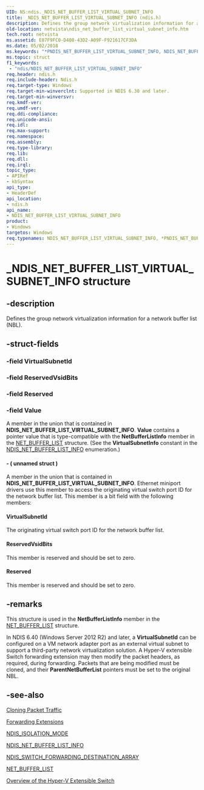 ```yaml
---
UID: NS:ndis._NDIS_NET_BUFFER_LIST_VIRTUAL_SUBNET_INFO
title: _NDIS_NET_BUFFER_LIST_VIRTUAL_SUBNET_INFO (ndis.h)
description: Defines the group network virtualization information for a network buffer list (NBL).
old-location: netvista\ndis_net_buffer_list_virtual_subnet_info.htm
tech.root: netvista
ms.assetid: E87F9FC0-D408-43D2-A09F-F921617CF3DA
ms.date: 05/02/2018
ms.keywords: "*PNDIS_NET_BUFFER_LIST_VIRTUAL_SUBNET_INFO, NDIS_NET_BUFFER_LIST_VIRTUAL_SUBNET_INFO, NDIS_NET_BUFFER_LIST_VIRTUAL_SUBNET_INFO structure [Network Drivers Starting with Windows Vista], PNDIS_NET_BUFFER_LIST_VIRTUAL_SUBNET_INFO, PNDIS_NET_BUFFER_LIST_VIRTUAL_SUBNET_INFO structure pointer [Network Drivers Starting with Windows Vista], _NDIS_NET_BUFFER_LIST_VIRTUAL_SUBNET_INFO, ndis/NDIS_NET_BUFFER_LIST_VIRTUAL_SUBNET_INFO, ndis/PNDIS_NET_BUFFER_LIST_VIRTUAL_SUBNET_INFO, netvista.ndis_net_buffer_list_virtual_subnet_info"
ms.topic: struct
f1_keywords:
 - "ndis/NDIS_NET_BUFFER_LIST_VIRTUAL_SUBNET_INFO"
req.header: ndis.h
req.include-header: Ndis.h
req.target-type: Windows
req.target-min-winverclnt: Supported in NDIS 6.30 and later.
req.target-min-winversvr: 
req.kmdf-ver: 
req.umdf-ver: 
req.ddi-compliance: 
req.unicode-ansi: 
req.idl: 
req.max-support: 
req.namespace: 
req.assembly: 
req.type-library: 
req.lib: 
req.dll: 
req.irql: 
topic_type:
- APIRef
- kbSyntax
api_type:
- HeaderDef
api_location:
- ndis.h
api_name:
- NDIS_NET_BUFFER_LIST_VIRTUAL_SUBNET_INFO
product:
- Windows
targetos: Windows
req.typenames: NDIS_NET_BUFFER_LIST_VIRTUAL_SUBNET_INFO, *PNDIS_NET_BUFFER_LIST_VIRTUAL_SUBNET_INFO
---
```


# _NDIS_NET_BUFFER_LIST_VIRTUAL_SUBNET_INFO structure


## -description


Defines the group network virtualization information for a network buffer list (NBL).


## -struct-fields




### -field VirtualSubnetId

 


### -field ReservedVsidBits

 


### -field Reserved

 


### -field Value

A member in the union that is contained in <b>NDIS_NET_BUFFER_LIST_VIRTUAL_SUBNET_INFO</b>. 
      <b>Value</b> contains a pointer value that is type-compatible with the 
      <b>NetBufferListInfo</b> member in the 
      <a href="https://docs.microsoft.com/windows-hardware/drivers/ddi/ndis/ns-ndis-_net_buffer_list">NET_BUFFER_LIST</a> structure. (See the <b>VirtualSubnetInfo</b> constant in the <a href="https://docs.microsoft.com/windows-hardware/drivers/ddi/ndis/ne-ndis-_ndis_net_buffer_list_info">NDIS_NET_BUFFER_LIST_INFO</a> enumeration.)


#### - ( unnamed struct )

A member in the union that is contained in <b>NDIS_NET_BUFFER_LIST_VIRTUAL_SUBNET_INFO</b>. Ethernet
      miniport drivers use 
      this member to access the originating virtual switch port ID for the network buffer list. 
      This member is a bit field with the following members:



#### VirtualSubnetId

The originating virtual switch port ID for the network buffer list.



#### ReservedVsidBits

This member is reserved and should be set to zero.



#### Reserved

This member is reserved and should be set to zero.


## -remarks



This structure is used in the <b>NetBufferListInfo</b> member in the <a href="https://docs.microsoft.com/windows-hardware/drivers/ddi/ndis/ns-ndis-_net_buffer_list">NET_BUFFER_LIST</a> structure.

In NDIS 6.40 (Windows Server 2012 R2) and later, a <b>VirtualSubnetId</b> can be configured on a VM network adapter port as an external virtual subnet to support a third-party network virtualization solution. A Hyper-V extensible Switch forwarding extension may then modify the packet headers, as required, during forwarding. Packets that are being modified must be cloned, and their <b>ParentNetBufferList</b> pointers must be set to the original NBL.




## -see-also




<a href="https://docs.microsoft.com/windows-hardware/drivers/network/cloning-or-duplicating-packet-traffic">Cloning Packet Traffic</a>



<a href="https://docs.microsoft.com/windows-hardware/drivers/network/forwarding-extensions">Forwarding Extensions</a>



<a href="https://docs.microsoft.com/windows-hardware/drivers/ddi/ntddndis/ne-ntddndis-_ndis_isolation_mode">NDIS_ISOLATION_MODE</a>



<a href="https://docs.microsoft.com/windows-hardware/drivers/ddi/ndis/ne-ndis-_ndis_net_buffer_list_info">NDIS_NET_BUFFER_LIST_INFO</a>



<a href="https://docs.microsoft.com/windows-hardware/drivers/ddi/ndis/ns-ndis-_ndis_switch_forwarding_destination_array">NDIS_SWITCH_FORWARDING_DESTINATION_ARRAY</a>



<a href="https://docs.microsoft.com/windows-hardware/drivers/ddi/ndis/ns-ndis-_net_buffer_list">NET_BUFFER_LIST</a>



<a href="https://docs.microsoft.com/windows-hardware/drivers/network/overview-of-the-hyper-v-extensible-switch">Overview of the Hyper-V Extensible Switch</a>
 

 

